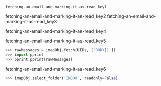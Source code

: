 ```ngMeta
fetching-an-email-and-marking-it-as-read_key1
```

fetching-an-email-and-marking-it-as-read_key2
fetching-an-email-and-marking-it-as-read_key3


fetching-an-email-and-marking-it-as-read_key4


fetching-an-email-and-marking-it-as-read_key5


```python
>>> rawMessages = imapObj.fetch(UIDs, ['BODY[]'])
>>> import pprint
>>> pprint.pprint(rawMessages)
```
fetching-an-email-and-marking-it-as-read_key6
```python
>>> imapObj.select_folder('INBOX', readonly=False)
```
